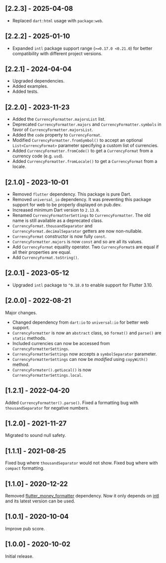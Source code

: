 ## [2.2.3] - 2025-04-08

-   Replaced `dart:html` usage with `package:web`.

## [2.2.2] - 2025-01-10

-   Expanded `intl` package support range (`>=0.17.0 <0.21.0`) for better compatibility with different project versions.

## [2.2.1] - 2024-04-04

-   Upgraded dependencies.
-   Added examples.
-   Added tests.

## [2.2.0] - 2023-11-23

-   Added the `CurrencyFormatter.majorsList` list.
-   Deprecated `CurrencyFormatter.majors` and `CurrencyFormatter.symbols` in favor of `CurrencyFormatter.majorsList`.
-   Added the `code` property to `CurrencyFormat`.
-   Modified `CurrencyFormatter.fromSymbol()` to accept an optional `List<CurrencyFormat>` parameter specifying a custom list of currencies.
-   Added `CurrencyFormatter.fromCode()` to get a `CurrencyFormat` from a currency code (e.g. `usd`).
-   Added `CurrencyFormatter.fromLocale()` to get a `CurrencyFormat` from a locale.

## [2.1.0] - 2023-10-01

-   Removed `flutter` dependency. This package is pure Dart.
-   Removed `universal_io` dependency. It was preventing this package support for web to be properly displayed on pub.dev.
-   Increased minimum Dart version to `2.13.0`.
-   Renamed `CurrencyFormatterSettings` to `CurrencyFormatter`. The old name is still available as a deprecated class.
-   `CurrencyFormat.thousandSeparator` and `CurrencyFormat.decimalSeparator` getters are now non-nullable.
-   `CurrencyFormat` constructor is now fully `const`.
-   `CurrencyFormatter.majors` is now `const` and so are all its values.
-   Add `CurrencyFormat` equality operator. Two `CurrencyFormat`s are equal if all their properties are equal.
-   Add `CurrencyFormat.toString()`.

## [2.0.1] - 2023-05-12

-   Upgraded `intl` package to `^0.18.0` to enable support for Flutter 3.10.

## [2.0.0] - 2022-08-21

Major changes.

-   Changed dependency from `dart:io` to `universal:io` for better web support.
-   `CurrencyFormatter` is now an `abstract` class, so `format()` and `parse()` are `static` methods.
-   Included currencies can now be accessed from `CurrencyFormatterSettings`.
-   `CurrencyFormatterSettings` now accepts a `symbolSeparator` parameter.
-   `CurrencyFormatterSettings` can now be _modified_ using `copyWith()` method.
-   `CurrencyFormater().getLocal()` is now `CurrencyFormatterSettings.local`.

## [1.2.1] - 2022-04-20

Added `CurrencyFormatter().parse()`.
Fixed a formatting bug with `thousandSeparator` for negative numbers.

## [1.2.0] - 2021-11-27

Migrated to sound null safety.

## [1.1.1] - 2021-08-25

Fixed bug where `thousandSeparator` would not show.
Fixed bug where with `compact` formatting.

## [1.1.0] - 2020-12-22

Removed [flutter_money_formatter](https://pub.dev/packages/flutter_money_formatter) dependency. Now
it only depends on [intl](https://pub.dev/packages/intl) and its latest version can be used.

## [1.0.1] - 2020-10-04

Improve pub score.

## [1.0.0] - 2020-10-02

Initial release.
